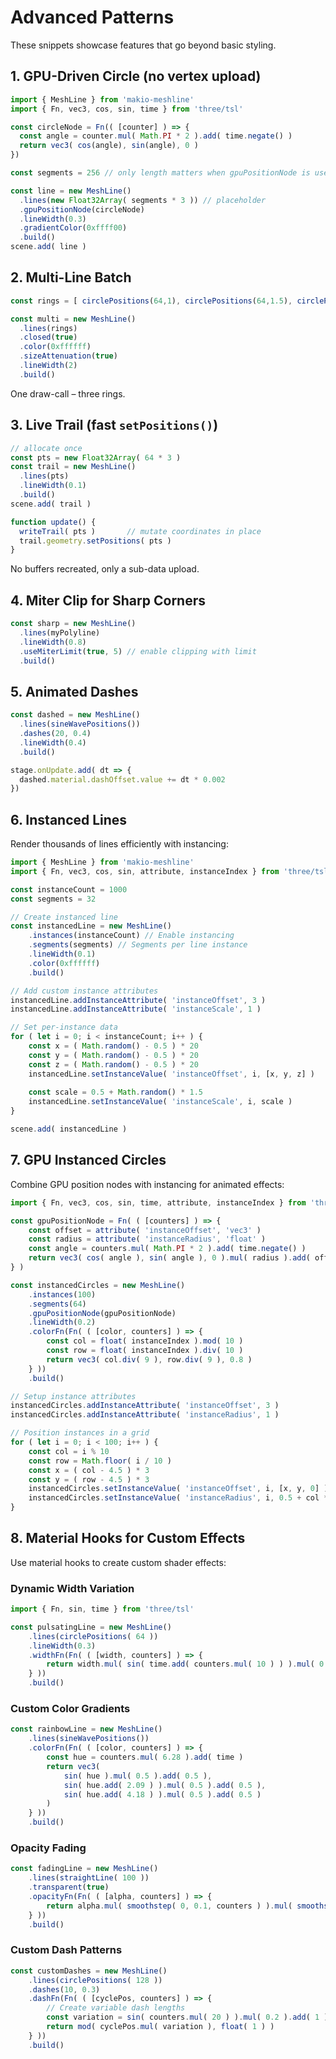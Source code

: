 # Advanced Patterns

These snippets showcase features that go beyond basic styling.

## 1. GPU-Driven Circle (no vertex upload)

```js
import { MeshLine } from 'makio-meshline'
import { Fn, vec3, cos, sin, time } from 'three/tsl'

const circleNode = Fn(( [counter] ) => {
  const angle = counter.mul( Math.PI * 2 ).add( time.negate() )
  return vec3( cos(angle), sin(angle), 0 )
})

const segments = 256 // only length matters when gpuPositionNode is used

const line = new MeshLine()
  .lines(new Float32Array( segments * 3 )) // placeholder
  .gpuPositionNode(circleNode)
  .lineWidth(0.3)
  .gradientColor(0xffff00)
  .build()
scene.add( line )
```

## 2. Multi-Line Batch

```js
const rings = [ circlePositions(64,1), circlePositions(64,1.5), circlePositions(64,2) ]

const multi = new MeshLine()
  .lines(rings)
  .closed(true)
  .color(0xffffff)
  .sizeAttenuation(true)
  .lineWidth(2)
  .build()
```

One draw-call – three rings.

## 3. Live Trail (fast `setPositions()`)

```js
// allocate once
const pts = new Float32Array( 64 * 3 )
const trail = new MeshLine()
  .lines(pts)
  .lineWidth(0.1)
  .build()
scene.add( trail )

function update() {
  writeTrail( pts )       // mutate coordinates in place
  trail.geometry.setPositions( pts )
}
```

No buffers recreated, only a sub-data upload.

## 4. Miter Clip for Sharp Corners

```js
const sharp = new MeshLine()
  .lines(myPolyline)
  .lineWidth(0.8)
  .useMiterLimit(true, 5) // enable clipping with limit
  .build()
```

## 5. Animated Dashes

```js
const dashed = new MeshLine()
  .lines(sineWavePositions())
  .dashes(20, 0.4)
  .lineWidth(0.4)
  .build()

stage.onUpdate.add( dt => {
  dashed.material.dashOffset.value += dt * 0.002
})
```

## 6. Instanced Lines

Render thousands of lines efficiently with instancing:

```js
import { MeshLine } from 'makio-meshline'
import { Fn, vec3, cos, sin, attribute, instanceIndex } from 'three/tsl'

const instanceCount = 1000
const segments = 32

// Create instanced line
const instancedLine = new MeshLine()
	.instances(instanceCount) // Enable instancing
	.segments(segments) // Segments per line instance
	.lineWidth(0.1)
	.color(0xffffff)
	.build()

// Add custom instance attributes
instancedLine.addInstanceAttribute( 'instanceOffset', 3 )
instancedLine.addInstanceAttribute( 'instanceScale', 1 )

// Set per-instance data
for ( let i = 0; i < instanceCount; i++ ) {
	const x = ( Math.random() - 0.5 ) * 20
	const y = ( Math.random() - 0.5 ) * 20
	const z = ( Math.random() - 0.5 ) * 20
	instancedLine.setInstanceValue( 'instanceOffset', i, [x, y, z] )
	
	const scale = 0.5 + Math.random() * 1.5
	instancedLine.setInstanceValue( 'instanceScale', i, scale )
}

scene.add( instancedLine )
```

## 7. GPU Instanced Circles

Combine GPU position nodes with instancing for animated effects:

```js
import { Fn, vec3, cos, sin, time, attribute, instanceIndex } from 'three/tsl'

const gpuPositionNode = Fn( ( [counters] ) => {
	const offset = attribute( 'instanceOffset', 'vec3' )
	const radius = attribute( 'instanceRadius', 'float' )
	const angle = counters.mul( Math.PI * 2 ).add( time.negate() )
	return vec3( cos( angle ), sin( angle ), 0 ).mul( radius ).add( offset )
} )

const instancedCircles = new MeshLine()
	.instances(100)
	.segments(64)
	.gpuPositionNode(gpuPositionNode)
	.lineWidth(0.2)
	.colorFn(Fn( ( [color, counters] ) => {
		const col = float( instanceIndex ).mod( 10 )
		const row = float( instanceIndex ).div( 10 )
		return vec3( col.div( 9 ), row.div( 9 ), 0.8 )
	} ))
	.build()

// Setup instance attributes
instancedCircles.addInstanceAttribute( 'instanceOffset', 3 )
instancedCircles.addInstanceAttribute( 'instanceRadius', 1 )

// Position instances in a grid
for ( let i = 0; i < 100; i++ ) {
	const col = i % 10
	const row = Math.floor( i / 10 )
	const x = ( col - 4.5 ) * 3
	const y = ( row - 4.5 ) * 3
	instancedCircles.setInstanceValue( 'instanceOffset', i, [x, y, 0] )
	instancedCircles.setInstanceValue( 'instanceRadius', i, 0.5 + col * 0.1 )
}
```

## 8. Material Hooks for Custom Effects

Use material hooks to create custom shader effects:

### Dynamic Width Variation
```js
import { Fn, sin, time } from 'three/tsl'

const pulsatingLine = new MeshLine()
	.lines(circlePositions( 64 ))
	.lineWidth(0.3)
	.widthFn(Fn( ( [width, counters] ) => {
		return width.mul( sin( time.add( counters.mul( 10 ) ) ).mul( 0.5 ).add( 1 ) )
	} ))
	.build()
```

### Custom Color Gradients
```js
const rainbowLine = new MeshLine()
	.lines(sineWavePositions())
	.colorFn(Fn( ( [color, counters] ) => {
		const hue = counters.mul( 6.28 ).add( time )
		return vec3(
			sin( hue ).mul( 0.5 ).add( 0.5 ),
			sin( hue.add( 2.09 ) ).mul( 0.5 ).add( 0.5 ),
			sin( hue.add( 4.18 ) ).mul( 0.5 ).add( 0.5 )
		)
	} ))
	.build()
```

### Opacity Fading
```js
const fadingLine = new MeshLine()
	.lines(straightLine( 100 ))
	.transparent(true)
	.opacityFn(Fn( ( [alpha, counters] ) => {
		return alpha.mul( smoothstep( 0, 0.1, counters ) ).mul( smoothstep( 1, 0.9, counters ) )
	} ))
	.build()
```

### Custom Dash Patterns
```js
const customDashes = new MeshLine()
	.lines(circlePositions( 128 ))
	.dashes(10, 0.3)
	.dashFn(Fn( ( [cyclePos, counters] ) => {
		// Create variable dash lengths
		const variation = sin( counters.mul( 20 ) ).mul( 0.2 ).add( 1 )
		return mod( cyclePos.mul( variation ), float( 1 ) )
	} ))
	.build()
``` 
